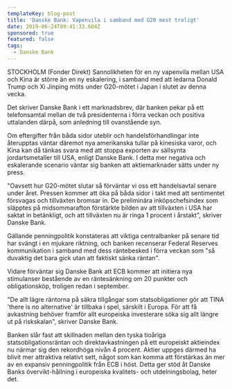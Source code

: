 ```yaml
---
templateKey: blog-post
title: 'Danske Bank: Vapenvila i samband med G20 mest troligt'
date: 2019-06-24T09:41:33.604Z
sponsored: true
featured: false
tags:
  - Danske Bank
---
```

STOCKHOLM (Fonder Direkt) Sannolikheten för en ny vapenvila mellan USA och Kina är större än en ny eskalering, i samband med att ledarna Donald Trump och Xi Jinping möts under G20-mötet i Japan i slutet av denna vecka.



Det skriver Danske Bank i ett marknadsbrev, där banken pekar på ett telefonsamtal mellan de två presidenterna i förra veckan och positiva uttalanden därpå, som anledning till ovanstående syn.



Om eftergifter från båda sidor uteblir och handelsförhandlingar inte återupptas väntar däremot nya amerikanska tullar på kinesiska varor, och Kina kan då tänkas svara med att stoppa exporten av sällsynta jordartsmetaller till USA, enligt Danske Bank. I detta mer negativa och eskalerande scenario väntar sig banken att aktiemarknader sätts under ny press.



"Oavsett hur G20-mötet slutar så förväntar vi oss ett handelsavtal senare under året. Pressen kommer att öka på båda sidor i takt med att sentimentet försvagas och tillväxten bromsar in. De preliminära inköpschefsindex som släpptes på midsommarafton förstärkte bilden av att tillväxten i USA har saktat in betänkligt, och att tillväxten nu är ringa 1 procent i årstakt", skriver Danske Bank.



Gällande penningpolitik konstateras att viktiga centralbanker på senare tid har svängt i en mjukare riktning, och banken recenserar Federal Reserves kommunikation i samband med dess räntebesked i förra veckan som "så duvaktig det bara gick utan att faktiskt sänka räntan".



Vidare förväntar sig Danske Bank att ECB kommer att initiera nya stimulanser bestående av en räntesänkning om 20 punkter och obligationsköp, troligen redan i september.



"De allt lägre räntorna på säkra tillgångar som statsobligationer gör att TINA 'there is no alternative' är tillbaka i spel, särskilt i Europa. För att få avkastning behöver framför allt europeiska investerare söka sig allt längre ut på riskskalan", skriver Danske Bank.



Banken slår fast att skillnaden mellan den tyska tioåriga statsobligationsräntan och direktavkastningen på ett europeiskt aktieindex nu närmar sig den rekordhöga nivån 4 procent. Aktier uppges därmed ha blivit mer attraktiva relativt sett, något som kan komma att förstärkas än mer av en expansiv penningpolitik från ECB i höst. Detta ger stöd åt Danske Banks övervikt-hållning i europeiska kvalitets- och utdelningsbolag, heter det.
